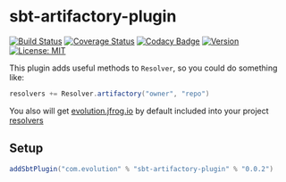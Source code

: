 # sbt-artifactory-plugin
[![Build Status](https://github.com/evolution-gaming/sbt-artifactory-plugin/workflows/CI/badge.svg)](https://github.com/evolution-gaming/sbt-artifactory-plugin/actions?query=workflow%3ACI)
[![Coverage Status](https://coveralls.io/repos/evolution-gaming/sbt-artifactory-plugin/badge.svg)](https://coveralls.io/r/evolution-gaming/sbt-artifactory-plugin)
[![Codacy Badge](https://app.codacy.com/project/badge/Grade/e52efb66ab584caf976b495ae0e135f5)](https://www.codacy.com/gh/evolution-gaming/sbt-artifactory-plugin/dashboard?utm_source=github.com&amp;utm_medium=referral&amp;utm_content=evolution-gaming/sbt-artifactory-plugin&amp;utm_campaign=Badge_Grade)
[![Version](https://maven-badges.herokuapp.com/maven-central/com.evolution/sbt-artifactory-plugin/badge.svg)](https://maven-badges.herokuapp.com/maven-central/com.evolution/sbt-artifactory-plugin)
[![License: MIT](https://img.shields.io/badge/License-MIT-yellowgreen.svg)](https://opensource.org/licenses/MIT)

This plugin adds useful methods to `Resolver`, so you could do something like:

```scala
resolvers += Resolver.artifactory("owner", "repo")
```

You also will get [evolution.jfrog.io](http://evolution.jfrog.io) by default included into your project [resolvers](src/main/scala/com/evolution/artifactory/ArtifactoryPlugin.scala#L30)

## Setup

```scala
addSbtPlugin("com.evolution" % "sbt-artifactory-plugin" % "0.0.2")
```